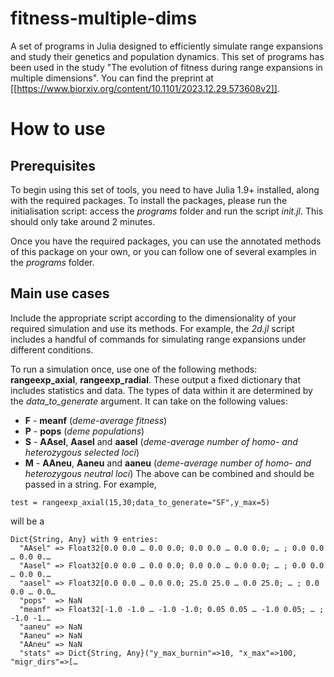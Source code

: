# fitness-multiple-dims
A set of programs in Julia designed to efficiently simulate range expansions and study their genetics and population dynamics.
This set of programs has been used in the study "The evolution of fitness during range expansions in multiple dimensions". You can find the preprint at [[https://www.biorxiv.org/content/10.1101/2023.12.29.573608v2]].

# How to use
## Prerequisites
To begin using this set of tools, you need to have Julia 1.9+ installed, along with the required packages. To install the packages, please run the initialisation script: access the *programs* folder and run the script *init.jl*. This should only take around 2 minutes.

Once you have the required packages, you can use the annotated methods of this package on your own, or you can follow one of several examples in the *programs* folder.

## Main use cases
Include the appropriate script according to the dimensionality of your required simulation and use its methods. For example, the *2d.jl* script includes a handful of commands for simulating range expansions under different conditions. 

To run a simulation once, use one of the following methods: **rangeexp_axial**, **rangeexp_radial**. These output a fixed dictionary that includes statistics and data. The types of data within it are determined by the *data_to_generate* argument. It can take on the following values:
- **F** - **meanf** (*deme-average fitness*)
- **P** - **pops** (*deme populations*)
- **S** - **AAsel**, **Aasel** and **aasel** (*deme-average number of homo- and heterozygous selected loci*)
- **M** - **AAneu**, **Aaneu** and **aaneu** (*deme-average number of homo- and heterozygous neutral loci*)
The above can be combined and should be passed in a string. For example,
```
test = rangeexp_axial(15,30;data_to_generate="SF",y_max=5)
```
will be a
```
Dict{String, Any} with 9 entries:
  "AAsel" => Float32[0.0 0.0 … 0.0 0.0; 0.0 0.0 … 0.0 0.0; … ; 0.0 0.0 … 0.0 0.…
  "Aasel" => Float32[0.0 0.0 … 0.0 0.0; 0.0 0.0 … 0.0 0.0; … ; 0.0 0.0 … 0.0 0.…
  "aasel" => Float32[0.0 0.0 … 0.0 0.0; 25.0 25.0 … 0.0 25.0; … ; 0.0 0.0 … 0.0…
  "pops"  => NaN
  "meanf" => Float32[-1.0 -1.0 … -1.0 -1.0; 0.05 0.05 … -1.0 0.05; … ; -1.0 -1.…
  "aaneu" => NaN
  "Aaneu" => NaN
  "AAneu" => NaN
  "stats" => Dict{String, Any}("y_max_burnin"=>10, "x_max"=>100, "migr_dirs"=>[…
```